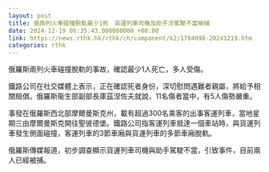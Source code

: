 ```yaml
---
layout: post
title: 俄兩列火車碰撞脫軌最少1死　貨運列車司機及助手涉駕駛不當被捕
date: 2024-12-19 06:35:43.000000000 +08:00
link: https://news.rthk.hk/rthk/ch/component/k2/1784098-20241219.htm
categories: rthk
---
```


俄羅斯兩列火車碰撞脫軌的事故，確認最少1人死亡，多人受傷。

鐵路公司在社交媒體上表示，正在確認死者身份，深切慰問遇難者親屬，將給予相關賠償。俄羅斯衞生部副部長庫茲涅佐夫就說，11名傷者當中，有5人傷勢嚴重。

事發在俄羅斯西北部摩爾曼斯克州，載有超過300名乘客的出事客運列車，當地星期三由摩爾曼斯克開往聖彼德堡。鐵路公司指客運列車抵達一個車站時，與貨運列車發生側面碰撞，客運列車的3節車廂與貨運列車的多節車廂脫軌。

俄羅斯傳媒報道，初步調查顯示貨運列車司機與助手駕駛不當，引致事件，目前兩人已經被捕。
